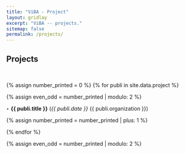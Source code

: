 ```yaml
---
title: "ViBA - Project"
layout: gridlay
excerpt: "ViBA -- projects."
sitemap: false
permalink: /projects/
---
```


## Projects
<p> &nbsp; </p>
{% assign number_printed = 0 %}
{% for publi in site.data.project %}

{% assign even_odd = number_printed | modulo: 2 %}

<!-- {% if even_odd == 0 %}
<div class="row">
{% endif %} -->

<p>‣ <b>{{ publi.title }}</b> (<em>{{ publi.date }}</em> {{ publi.organization }})</p>

<!-- <div class="col-sm-6 clearfix">
 <div class="well" style="overflow: auto;">
  <pubtit>{{ publi.title }}</pubtit>
  <p>{{ publi.title }} {{ publi.organization }}  <em>({{ publi.date }})</em></p>
  <img src="{{ site.url }}{{ site.baseurl }}/images/pubpic/{{ publi.image }}" class="img-responsive" style="width: 33%; object-fit: contain; float: left;" />
  <p>{{ publi.description }}</p>
 </div>
</div> -->


{% assign number_printed = number_printed | plus: 1 %}

<!-- {% if even_odd == 1 %}
</div>
{% endif %} -->

{% endfor %}

{% assign even_odd = number_printed | modulo: 2 %}
<!-- {% if even_odd == 1 %}
</div>
{% endif %} -->

<p> &nbsp; </p>
